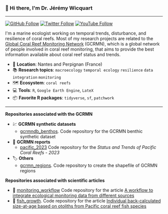### :wave: Hi there, I'm Dr. Jérémy Wicquart

---

[![GitHub Follow](https://img.shields.io/github/followers/JWicquart?label=Github&style=social)](https://github.com/JWicquart)
[![Twitter Follow](https://img.shields.io/twitter/follow/JeremyWicquart?label=Twitter&style=social)](https://twitter.com/JeremyWicquart)
[![YouTube Follow](https://img.shields.io/youtube/channel/subscribers/UC4Dsz4d2fQp5eYm-2OA8LAg?label=YouTube&style=social)](https://www.youtube.com/channel/UC4Dsz4d2fQp5eYm-2OA8LAg)

I'm a marine ecologist working on temporal trends, disturbance, and resilience of coral reefs. Most of my research projects are related to the [Global Coral Reef Monitoring Network](https://gcrmn.net/) (GCRMN), which is a global network of people involved in coral reef monitoring, that aims to provide the best information available about coral reef status and trends.

* :bank: **Location**: Nantes and Perpignan (France)
* :books: **Research topics**: `macroecology` `temporal ecology` `resilience` `data integration` `monitoring`
* :world_map: **Ecosystem**: `coral reefs`
* :computer: **Tools**: `R`, `Google Earth Engine`, `LateX`
* :package:	**Favorite R packages**: `tidyverse`, `sf`, `patchwork` 

---

**Repositories associated with the GCRMN**

* :chart: **GCRMN synthetic datasets**
  * [gcrmndb_benthos](https://github.com/JWicquart/gcrmndb_benthos). Code repository for the GCRMN benthic synthetic dataset
* :blue_book: **GCRMN reports**
  * [pacific_2023](https://github.com/JWicquart/pacific_2023) Code repository for the *Status and Trends of Pacific Coral Reefs - 2023*
* :label: **Others**
  * [gcrmn_regions](https://github.com/JWicquart/gcrmn_regions). Code repository to create the shapefile of GCRMN regions

**Repositories associated with scientific articles**

* :page_facing_up: [monitoring_workflow](https://github.com/JWicquart/monitoring_workflow) Code repository for the article
[A workflow to integrate ecological monitoring data from different sources](https://doi.org/10.1016/j.ecoinf.2021.101543)
* :page_facing_up: [fish_growth](https://github.com/JWicquart/fish_growth). Code repository for the article
[Individual back-calculated size-at-age based on otoliths from Pacific coral reef fish species](https://doi.org/10.1038/s41597-020-00711-y)
